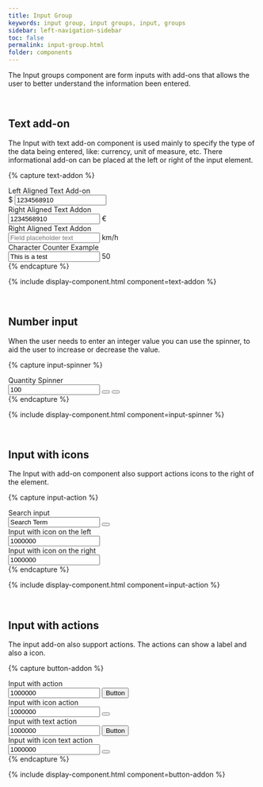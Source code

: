 ```yaml
---
title: Input Group
keywords: input group, input groups, input, groups
sidebar: left-navigation-sidebar
toc: false
permalink: input-group.html
folder: components
---
```


The Input groups component are form inputs with add-ons that allows the user to better understand the information been entered.

<br/>

## Text add-on

The Input with text add-on component is used mainly to specify the type of the data being entered, like: currency, unit of measure, etc. There informational add-on can be placed at the left or right of the input element.

{% capture text-addon %}
<div class="tn-form__group">
    <div class="tn-form__item">
        <label class="tn-form__label" for="">Left Aligned Text Add-on</label>
        <div class="tn-input-group">
            <span class="tn-input-group__addon">$</span>
            <input class="" type="text" id="" name="" value="1234568910 ">
        </div>
    </div>
</div>

<div class="tn-form__group">
    <div class="tn-form__item">
        <label class="tn-form__label" for="">Right Aligned Text Addon</label>
        <div class="tn-input-group">
            <input class="" type="text" id="" name="" value="1234568910 ">
            <span class="tn-input-group__addon">€</span>
        </div>
    </div>
</div>

<div class="tn-form__group">
    <div class="tn-form__item">
        <label class="tn-form__label" for="">Right Aligned Text Addon</label>
        <div class="tn-input-group">
            <input class="" type="text" id="" name="" value="" placeholder="Field placeholder text">
            <span class="tn-input-group__addon">km/h</span>
        </div>
    </div>
</div>

<div class="tn-form__group">
    <div class="tn-form__item">
        <label class="tn-form__label" for="">Character Counter Example</label>
        <div class="tn-input-group">
            <input class="" type="text" id="" name="" value="This is a test">
            <span class="tn-input-group__addon">50</span>
        </div>
    </div>
</div>
{% endcapture %}

{% include display-component.html component=text-addon %}

<br />

## Number input

When the user needs to enter an integer value you can use the spinner, to aid the user to increase or decrease the value.

{% capture input-spinner %}
<div class="tn-form__group">
    <div class="tn-form__item">
        <label class="tn-form__label" for="">Quantity Spinner</label>
        <div class="tn-input-group">
            <input class="" type="number" id="spinner-1" name="" value="100" />
            <span class="tn-input-group__addon tn-input-group__addon--button">
                <button class="tn-input-group__button tn-input-group__button--step-up" aria-label="Step up" onclick="document.getElementById('spinner-1').stepUp();"></button>
                <button class="tn-input-group__button tn-input-group__button--step-down" aria-label="Step down" onclick="document.getElementById('spinner-1').stepDown();"></button>
            </span>
        </div>
    </div>
</div>
{% endcapture %}

{% include display-component.html component=input-spinner %}

<br/>

## Input with icons

The Input with add-on component also support actions icons to the right of the element.

{% capture input-action %}
<div class="tn-form__group">
    <div class="tn-form__item">
        <label class="tn-form__label" for="">Search input</label>
        <div class="tn-input-group">
            <input class="" type="search" id="search-1" name="" value="Search Term" placeholder="Enter Term..">
            <span class="tn-input-group__addon tn-input-group__addon--button">
                <button class="tn-input-group__button tn-input-group__button--clear" aria-label="Clear" onclick="document.getElementById('search-1').value = '';"></button>
            </span>
        </div>
    </div>
</div>

<div class="tn-form__group">
    <div class="tn-form__item">
        <label class="tn-form__label" for="">Input with icon on the left</label>
        <div class="tn-input-group">
            <span class="tn-input-group__addon">
                <span class="tn-icon tn-icon--localization" role="presentation"></span>
            </span>
            <input class="" type="text" id="" name="" value="1000000">
        </div>
    </div>
</div>

<div class="tn-form__group">
    <div class="tn-form__item">
        <label class="tn-form__label" for="">Input with icon on the right</label>
        <div class="tn-input-group">
            <input class="" type="text" id="" name="" value="1000000">
            <span class="tn-input-group__addon">
                <span class="tn-icon tn-icon--visibilityoff" role="presentation"></span>
            </span>
        </div>
    </div>
</div>
{% endcapture %}

{% include display-component.html component=input-action %}

<br>

## Input with actions

The input add-on also support actions. The actions can show a label and also a icon.

{% capture button-addon %}
<div class="tn-form__group">
    <div class="tn-form__item">
        <label class="tn-form__label" for="">Input with action</label>
        <div class="tn-input-group">
            <input class="" type="text" id="" name="" value="1000000">
            <span class="tn-input-group__addon tn-input-group__addon--button">
                <button class="tn-button">
                    Button
                </button>
            </span>
        </div>
    </div>
</div>

<div class="tn-form__group">
    <div class="tn-form__item">
        <label class="tn-form__label" for="">Input with icon action</label>
        <div class="tn-input-group">
            <input class="" type="text" id="" name="" value="1000000">
            <span class="tn-input-group__addon tn-input-group__addon--button">
                <button class="tn-button tn-button--icon">
                    <span class="tn-icon tn-icon--chevron tn-icon--medium" role="presentation"></span>
                </button>
            </span>
        </div>
    </div>
</div>

<div class="tn-form__group">
    <div class="tn-form__item">
        <label class="tn-form__label" for="">Input with text action</label>
        <div class="tn-input-group">
            <input class="" type="text" id="" name="" value="1000000">
            <span class="tn-input-group__addon tn-input-group__addon--button">
                <button class="tn-button tn-button--text">
                    Button
                </button>
            </span>
        </div>
    </div>
</div>

<div class="tn-form__group">
    <div class="tn-form__item">
        <label class="tn-form__label" for="">Input with icon text action</label>
        <div class="tn-input-group">
            <input class="" type="text" id="" name="" value="1000000">
            <span class="tn-input-group__addon tn-input-group__addon--button">
                <button class="tn-button tn-button--icon tn-button--text">
                    <span class="tn-icon tn-icon--chevron tn-icon--medium" role="presentation"></span>
                </button>
            </span>
        </div>
    </div>
</div>
{% endcapture %}

{% include display-component.html component=button-addon %}

<br>
